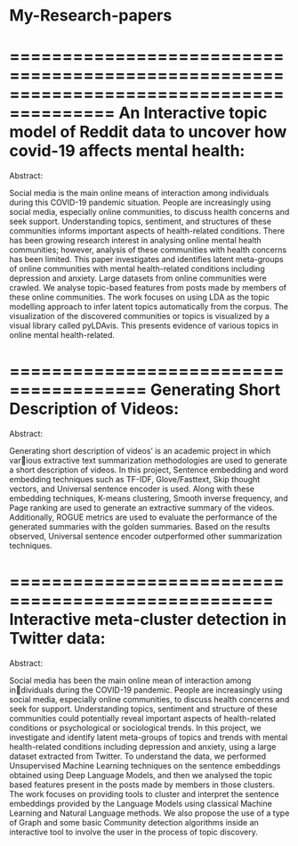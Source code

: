 # My-Research-papers
========================================================================================
An Interactive topic model of Reddit data to uncover how covid-19 affects mental health:
========================================================================================

Abstract:

Social media is the main online means of interaction among individuals during this COVID-19 pandemic situation. People are increasingly using social media, especially online communities, to discuss health concerns and seek support. Understanding topics, sentiment, and structures of these communities informs important aspects of health-related conditions. There has been growing research interest in analysing online mental health communities; however, analysis of these communities with health concerns has been limited. This paper investigates and identifies latent meta-groups of online communities with mental health-related conditions including depression and anxiety. Large datasets from online communities were crawled. We analyse topic-based features from posts made by members of these online communities. The work focuses on using LDA as the topic modelling approach to infer latent topics automatically from the corpus. The visualization of the discovered communities or topics is visualized by a visual library called pyLDAvis. This presents evidence of various topics in online mental health-related.

=======================================
Generating Short Description of Videos:
=======================================

Abstract:

Generating short description of videos’ is an academic project in which various extractive text summarization methodologies are used to generate a short description of videos. In this project, Sentence embedding and word embedding techniques such as TF-IDF, Glove/Fasttext, Skip thought vectors, and Universal sentence encoder is used. Along with these embedding techniques, K-means clustering, Smooth inverse frequency, and Page ranking are used to generate an extractive summary of the videos. Additionally, ROGUE metrics are used to evaluate the performance of the generated summaries with the golden summaries. Based on the results observed, Universal sentence encoder outperformed other summarization techniques.

===================================================
Interactive meta-cluster detection in Twitter data:
===================================================

Abstract:

Social media has been the main online mean of interaction among individuals during the COVID-19 pandemic. People are increasingly using social media, especially online communities, to discuss health concerns and seek for support. Understanding topics, sentiment and structure of these communities could potentially reveal important aspects of health-related conditions or psychological or sociological trends. In this project, we investigate and identify latent meta-groups of topics and trends with mental health-related conditions including depression and anxiety, using a large dataset extracted from Twitter. To understand the data, we performed Unsupervised Machine Learning techniques on the sentence embeddings obtained using Deep Language Models, and then we analysed the topic based features present in the posts made by members in those clusters. The work focuses on providing tools to cluster and interpret the sentence embeddings provided by the Language Models using classical Machine Learning and Natural Language methods. We also propose the use of a type of Graph and some basic Community detection algorithms inside an interactive tool to involve the user in the process of topic discovery.


